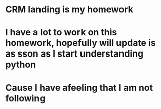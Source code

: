 # CRM landing is my homework 
# I have a lot to work on this homework, hopefully will update is as sson as I start understanding python
# Cause I have afeeling that I am not following 
